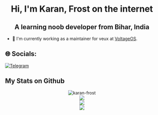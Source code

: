 <h1 align="center">Hi, I'm Karan, Frost on the internet </h1>
<h2 align="center">A learning noob developer from Bihar, India</h2>

- 🔭 I'm currently working as a maintainer for veux at [VoltageOS](https://github.com/VoltageOS).

## 🌐 Socials:
[![Telegram](https://img.shields.io/badge/Telegram-%230077B5.svg?logo=Telegram&logoColor=white)](https://t.me/Under_Frost)

## My Stats on Github

<p align="center">
<img src="https://komarev.com/ghpvc/?username=karan-frost&label=Profile%20views&color=0e75b6&style=flat" alt="karan-frost" /><br/>
<img src="https://github-readme-stats.vercel.app/api/top-langs/?username=karan-frost&theme=midnight-purple&hide_border=true&include_all_commits=true&count_private=true&layout=compact" /><br/>
<img src="https://github-readme-stats.vercel.app/api?username=karan-frost&theme=midnight-purple&hide_border=true&include_all_commits=true&count_private=true" /><br/>
<img src="https://github-readme-streak-stats.herokuapp.com/?user=karan-frost&theme=midnight-purple&hide_border=true" /><br/>
</p>
